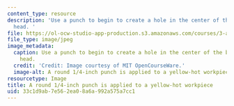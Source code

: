 ```yaml
---
content_type: resource
description: 'Use a punch to begin to create a hole in the center of the bottle opener
  head. '
file: https://ol-ocw-studio-app-production.s3.amazonaws.com/courses/3-a04-modern-blacksmithing-and-physical-metallurgy-fall-2008/33c1d9ab7e562ea08a6a992a575a7cc1_055.jpg
file_type: image/jpeg
image_metadata:
  caption: Use a punch to begin to create a hole in the center of the bottle opener
    head.
  credit: 'Credit: Image courtesy of MIT OpenCourseWare.'
  image-alt: A round 1/4-inch punch is applied to a yellow-hot workpiece.
resourcetype: Image
title: A round 1/4-inch punch is applied to a yellow-hot workpiece
uid: 33c1d9ab-7e56-2ea0-8a6a-992a575a7cc1
---
```

